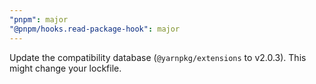 ```yaml
---
"pnpm": major
"@pnpm/hooks.read-package-hook": major
---
```


Update the compatibility database (`@yarnpkg/extensions` to v2.0.3). This might change your lockfile.
